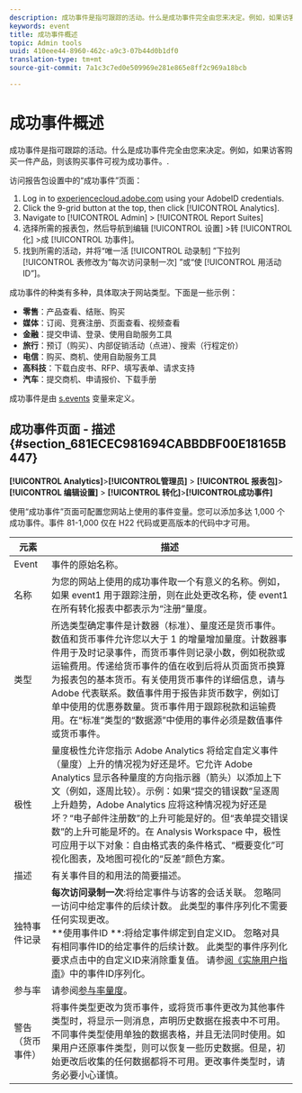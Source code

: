 ```yaml
---
description: 成功事件是指可跟踪的活动。什么是成功事件完全由您来决定。例如，如果访客购买一件产品，则该购买事件可视为成功事件。.
keywords: event
title: 成功事件概述
topic: Admin tools
uuid: 410eee44-8960-462c-a9c3-07b44d0b1df0
translation-type: tm+mt
source-git-commit: 7a1c3c7ed0e509969e281e865e8ff2c969a18bcb

---
```



# 成功事件概述

成功事件是指可跟踪的活动。什么是成功事件完全由您来决定。例如，如果访客购买一件产品，则该购买事件可视为成功事件。.

访问报告包设置中的“成功事件”页面：

1. Log in to [experiencecloud.adobe.com](https://experiencecloud.adobe.com) using your AdobeID credentials.
2. Click the 9-grid button at the top, then click [!UICONTROL Analytics].
3. Navigate to [!UICONTROL Admin] > [!UICONTROL Report Suites]
4. 选择所需的报表包，然后导航到编辑 [!UICONTROL 设置] >转 [!UICONTROL 化] >成 [!UICONTROL 功事件]。
5. 找到所需的活动，并将“唯一活 [!UICONTROL 动录制] ”下拉列 [!UICONTROL 表修改为“每次访问录制一次] ”或“使 [!UICONTROL 用活动ID”]。

成功事件的种类有多种，具体取决于网站类型。下面是一些示例：

* **零售**：产品查看、结账、购买
* **媒体**：订阅、竞赛注册、页面查看、视频查看
* **金融**：提交申请、登录、使用自助服务工具
* **旅行**：预订（购买）、内部促销活动（点进）、搜索（行程定价）
* **电信**：购买、商机、使用自助服务工具
* **高科技**：下载白皮书、RFP、填写表单、请求支持
* **汽车**：提交商机、申请报价、下载手册

成功事件是由 [s.events](https://marketing.adobe.com/resources/help/en_US/sc/implement/events.html) 变量来定义。

## 成功事件页面 - 描述 {#section_681ECEC981694CABBDBF00E18165B447}

**[!UICONTROL Analytics]**>**[!UICONTROL &#x200B;管理员]** > **[!UICONTROL 报表包]**>**[!UICONTROL &#x200B;编辑设置]** > **[!UICONTROL 转化]**>**[!UICONTROL &#x200B;成功事件]**

使用“成功事件”页面可配置您网站上使用的事件变量。您可以添加多达 1,000 个成功事件。事件 81-1,000 仅在 H22 代码或更高版本的代码中才可用。

| 元素 | 描述 |
|--- |--- |
| Event | 事件的原始名称。 |
| 名称 | 为您的网站上使用的成功事件取一个有意义的名称。例如，如果 event1 用于跟踪注册，则在此处更改名称，使 event1 在所有转化报表中都表示为“注册”量度。 |
| 类型 | 所选类型确定事件是计数器（标准）、量度还是货币事件。数值和货币事件允许您以大于 1 的增量增加量度。计数器事件用于及时记录事件，而货币事件则记录小数，例如税款或运输费用。传递给货币事件的值在收到后将从页面货币换算为报表包的基本货币。有关使用货币事件的详细信息，请与 Adobe 代表联系。数值事件用于报告非货币数字，例如订单中使用的优惠券数量。货币事件用于跟踪税款和运输费用。在“标准”类型的“数据源”中使用的事件必须是数值事件或货币事件。 |
| 极性 | 量度极性允许您指示 Adobe Analytics 将给定自定义事件（量度）上升的情况视为好还是坏。它允许 Adobe Analytics 显示各种量度的方向指示器（箭头）以添加上下文（例如，逐周比较）。示例：如果“提交的错误数”呈逐周上升趋势，Adobe Analytics 应将这种情况视为好还是坏？“电子邮件注册数”的上升可能是好的。但“表单提交错误数”的上升可能是坏的。在 Analysis Workspace 中，极性可应用于以下对象：自由格式表的条件格式、“概要变化”可视化图表，及地图可视化的“反差”颜色方案。 |
| 描述 | 有关事件目的和用法的简要描述。 |
| 独特事件记录 | **每次访问录制一次**:将给定事件与访客的会话关联。 忽略同一访问中给定事件的后续计数。 此类型的事件序列化不需要任何实现更改。<br>**使用事件ID **:将给定事件绑定到自定义ID。 忽略对具有相同事件ID的给定事件的后续计数。 此类型的事件序列化要求点击中的自定义ID来消除重复值。 请参[阅《实施用户指南](../../../implement/vars/page-vars/events/event-serialization.md)》中的事件ID序列化。 |
| 参与率 | 请参阅[参与率量度](/help/components/c-variables/c-metrics/metrics-participation.md)。 |
| 警告（货币事件） | 将事件类型更改为货币事件，或将货币事件更改为其他事件类型时，将显示一则消息，声明历史数据在报表中不可用。不同事件类型使用单独的数据表格，并且无法同时使用。如果用户还原事件类型，则可以恢复一些历史数据。但是，初始更改后收集的任何数据都将不可用。更改事件类型时，请务必要小心谨慎。 |

